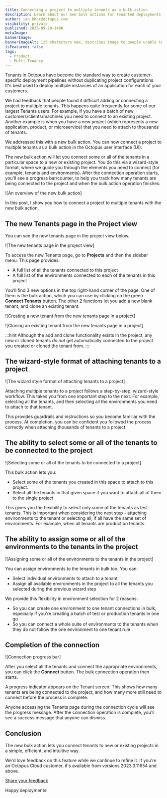 ```yaml
---
title: Connecting a project to multiple tenants as a bulk action
description: Learn about our new bulk actions for tenanted deployments in Octopus. Connect a project to multiple tenants and add or clone a new tenant straight from the project page.
author: ian.khor@octopus.com
visibility: private
published: 2023-09-20-1400
metaImage: 
bannerImage: 
bannerImageAlt: 125 characters max, describes image to people unable to see it.
isFeatured: false
tags: 
  - Product
  - Multi-Tenancy
---
```


Tenants in Octopus have become the standard way to create customer-specific deployment pipelines without duplicating project configurations. It's best used to deploy multiple instances of an application for each of your customers. 

We had feedback that people found it difficult adding or connecting a project to multiple tenants. This happens quite frequently for some of our largest Tenants users. For example, if you have a batch of new customers/clients/machines you need to connect to an existing project. Another example is when you have a new project (which represents a new application, product, or microservice) that you need to attach to thousands of tenants. 

We addressed this with a new bulk action. You can now connect a project to multiple tenants as a bulk action in the Octopus user interface (UI).

The new bulk action will let you connect some or all of the tenants in a particular space to a new or existing project. You do this via a wizard-style format, where we guide you through the elements you need to connect (for example, tenants and environments). After the connection operation starts, you'll see a progress bar/counter, to help you track how many tenants are being connected to the project and when the bulk action operation finishes.

![An overview of the new bulk action]

In this post, I show you how to connect a project to multiple tenants with the new bulk action.

## The new Tenants page in the Project view

You can see the new tenants page in the project view below.

![The new tenants page in the project view]

To access the new Tenants page, go to **Projects** and then the sidebar menu. This page provides:

- A full list of all the tenants connected to this project
- A full list of the environments connected to each of the tenants in this project

You'll find 3 new options in the top right-hand corner of the page. One of them is the bulk action, which you can use by clicking on the green **Connect Tenants** button.  The other 2 functions let you add a new blank tenant, and clone an existing tenant.

![Creating a new tenant from the new tenants page in a project]

![Cloning an existing tenant from the new tenants page in a project]

:::hint 
Although the add and clone functionality exists in the project, any new or cloned tenants *do not* get automatically connected to the project you created or cloned the tenant from.
:::

## The wizard-style format of attaching tenants to a project

![The wizard style format of attaching tenants to a project]

Attaching multiple tenants to a project follows a step-by-step, wizard-style workflow. This takes you from one important step to the next. For example, selecting all the tenants, and then selecting all the environments you need to attach to that tenant. 

This provides guardrails and instructions so you become familiar with the process. At completion, you can be confident you followed the process correctly when attaching thousands of tenants to a project.

## The ability to select some or all of the tenants to be connected to the project

![Selecting some or all of the tenants to be connected to a project]

This bulk action lets you:

- Select some of the tenants you created in this space to attach to this project. 
- Select  all the tenants in that given space if you want to attach all of them to the single project

This gives you the flexibility to select only some of the tenants as test tenants. This is important when considering the next step - attaching environments to the tenant or selecting all, if all have the same set of environments. For example, when all tenants are production tenants.

## The ability to assign some or all of the environments to the tenants in the project

![Assigning some or all of the environments to the tenants in the project]

You can assign environments to the tenants in bulk too. You can:

- Select individual environments to attach to a tenant
- Assign all available environments in the project to all the tenants you selected during the previous wizard step

We provide this flexibility in environment selection for 2 reasons:

- So you can create one environment to one tenant connections in bulk, especially if you're creating a batch of test or production tenants in one go
- So you can connect a whole suite of environments to the tenants when they do not follow the one environment to one tenant rule

## Completion of the connection

![Connection progress bar]

After you select all the tenants and connect the appropriate environments, you can click the **Connect** button. The bulk connection operation then starts.

A progress indicator appears on the Tenant screen. This shows how many tenants are being connected to the project, and how many more still need to connect before the process is complete.

Anyone accessing the Tenants page during the connection cycle will see the progress message. After the connection operation is complete, you'll see a success message that anyone can dismiss.

## Conclusion

The new bulk action lets you connect tenants to new or existing projects in a simple, efficient, and intuitive way.

We'd love feedback on this feature while we continue to refine it. If you're an Octopus Cloud customer, it's available from versions 2023.3.11654 and above.

<span><a class="btn btn-success" href="https://octopusdeploy.typeform.com/to/iBkrLS52">Share your feedback</a></span>

Happy deployments!